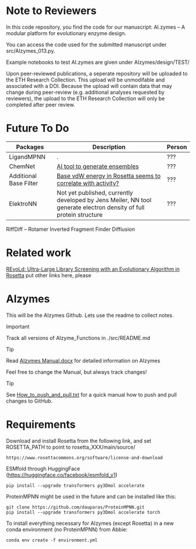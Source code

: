 # Note to Reviewers
In this code repository, you find the code for our manuscript: AI.zymes – A modular platform for evolutionary enzyme design.

You can access the code used for the submitted manuscript under src/AIzymes_013.py. 

Example notebooks to test AI.zymes are given under AIzymes/design/TEST/

Upon peer-reviewed publications, a seperate repository will be uploaded to the ETH Research Collection. This upload will be unmodifable and associated with a DOI. Because the upload will contain  data that may change during peer-review (e.g. additional analyses requested by reviewers), the upload to the ETH Research Collection will only be completed after peer review. 

# Future To Do
| **Packages**                | **Description**                                                                                                  | **Person** |
|-----------------------------|------------------------------------------------------------------------------------------------------------------|------------|
| LigandMPNN                  | .                                                                                                                | ???        |
| ChemNet                     | [AI tool to generate ensembles](https://doi.org/10.1101/2024.09.25.614868)                                       | ???        |
| Additional Base Filter      | [Base vdW energy in Rosetta seems to correlate with activity?](https://onlinelibrary.wiley.com/doi/full/10.1002/pro.4400) | ???        |
| ElektroNN                   | Not yet published, currently developed by Jens Meiler, NN tool generate electron density of full protein structure | ???        |

RiffDiff – Rotamer Inverted Fragment Finder Diffiusion

# Related work

[REvoLd: Ultra-Large Library Screening with an Evolutionary Algorithm in Rosetta](https://pubmed.ncbi.nlm.nih.gov/38711437/)
put other links here, please

# AIzymes
This will be the AIzymes Github. Lets use the readme to collect notes.

> [!IMPORTANT]
> Track all versions of AIzyme_Functions in ./src/README.md

> [!TIP]
> Read [AIzymes Manual.docx](https://github.com/bunzela/AIzymes/blob/main/AIzymes%20Manual.docx) for detailed information on AIzymes
> 
> Feel free to change the Manual, but always track changes!

> [!TIP]
> See [How_to_push_and_pull.txt](https://github.com/bunzela/AIzymes/blob/main/How_to_push_and_pull.txt) for a quick manual how to push and pull changes to GitHub.

# Requirements
Download and install Rosetta from the following link, and set ROSETTA_PATH to point to rosetta_XXX/main/source/
```
https://www.rosettacommons.org/software/license-and-download
```
ESMfold through HuggingFace (https://huggingface.co/facebook/esmfold_v1)
```
pip install --upgrade transformers py3Dmol accelerate
```
ProteinMPNN might be used in the future and can be installed like this:
```
git clone https://github.com/dauparas/ProteinMPNN.git
pip install --upgrade transformers py3Dmol accelerate torch
```


To install everything necessary for AIzymes (except Rosetta) in a new conda environment (no ProteinMPNN) from Abbie:
```
conda env create -f environment.yml
```
